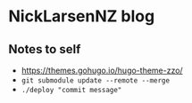 # NickLarsenNZ blog

## Notes to self

- <https://themes.gohugo.io/hugo-theme-zzo/>
- `git submodule update --remote --merge`
- `./deploy "commit message"`